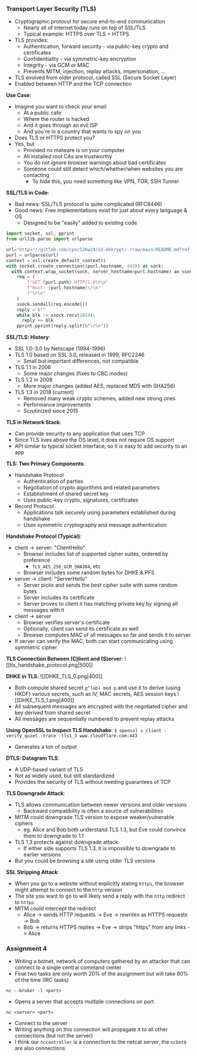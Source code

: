 ### Transport Layer Security (TLS)
 - Cryptographic protocol for secure end-to-end communication
	 - Nearly all of internet today runs on top of SSL/TLS
	 - Typical example: HTTPS over TLS = HTTPS
 - TLS provides:
	 - Authentication, forward security - via public-key crypto and certificates
	 - Confidentiality - via symmetric-key encryption
	 - Integrity - via GCM or MAC
	 - Prevents MITM, injection, replay attacks, impersonation, ...
 - TLS evolved from older protocol, called SSL (Secure Socket Layer)
 - Enabled between HTTP and the TCP connection

**Use Case**:
 - Imagine you want to check your email
	 - At a public cafe
	 - Where the router is hacked
	 - And it goes through an evil ISP
	 - And you're in a country that wants to spy on you
 - Does TLS or HTTPS protect you?
 - Yes, but
	 - Provided no malware is on your computer
	 - All installed root CAs are trustworthy
	 - You do not ignore browser warnings about bad certificates
	 - Someone could still detect which/whether/when websites you are contacting
		 - To hide this, you need something like VPN, TOR, SSH Tunnel

**SSL/TLS in Code**:
 - Bad news: SSL/TLS protocol is quite complicated (RFC8446)
 - Good news: Free implementations exist for just about every language & OS
	 - Designed to be "easily" added to existing code
```python
import socket, ssl, pprint
from urllib.parse import urlparse

url="https://gitlab.com/cpsc526w24/a3-dekrypt/-/raw/main/README.md?ref_type=heads"
purl = urlparse(url)
context = ssl.create_default_context()
with socket.create_connection((purl.hostname, 443)) as sock:
  with context.wrap_socket(sock, server_hostname=purl.hostname) as ssock:
    req = (
        f"GET {purl.path} HTTP/1.0\r\n"
        f"Host: {purl.hostname}\r\n"
        f"\r\n"        
    )
    ssock.sendall(req.encode())
    reply = b""
    while blk := ssock.recv(1024):
      reply += blk
    pprint.pprint(reply.split(b"\r\n"))
```

**SSL/TLS: History**:
 - SSL 1.0-3.0 by Netscape (1994-1996)
 - TLS 1.0 based on SSL 3.0, released in 1999, RFC2246
	 - Small but important differences, not compatible
 - TLS 1.1 in 2006
	 - Some major changes (fixes to CBC modes)
 - TLS 1.2 in 2008
	 - More major changes (added AES, replaced MD5 with SHA256)
 - TLS 1.3 in 2018 (current)
	 - Removed many weak crypto schemes, added new strong ones
	 - Performance improvements
	 - Scrutinized since 2015

**TLS in Network Stack**:
 - Can provide security to any application that uses TCP
 - Since TLS lives above the OS level, it does not require OS support
 - API similar to typical socket interface, so it is easy to add security to an app

**TLS: Two Primary Components**:
  - Handshake Protocol
	  - Authentication of parties
	  - Negotiation of crypto algorithms and related parameters
	  - Establishment of shared secret key
	  - Uses public-key crypto, signatures, certificates
  - Record Protocol
	  - Applications talk securely using parameters established during handshake
	  - Uses symmetric cryptography and message authentication

**Handshake Protocol (Typical)**:
 - client -> server: "ClientHello"
	 - Browser includes list of supported cipher suites, ordered by preference
		 - `TLS_AES_256_GCM_SHA384`, etc
	 - Browser includes some random bytes for DHKE & PFS
 - server -> client: "ServerHello"
	 - Server picks and sends the best cipher suite with some random bytes
	 - Server includes its certificate
	 - Server proves to client it has matching private key by signing all messages with it
 - client -> server
	 - Browser verifies server's certificate
	 - Optionally, client can send its certificate as well
	 - Browser computes MAC of all messages so far and sends it to server
 - If server can verify the MAC, both can start communicating using symmetric cipher

**TLS Connection Between (C)lient and (S)erver**:
![[tls_handshake_protocol.png|500]]

**DHKE in TLS**:
![[DHKE_TLS_0.png|400]]
 - Both compute shared secret `g^(ab) mod p` and use it to derive (using HKDF) various secrets, such as IV, MAC secrets, AES session keys
![[DHKE_TLS_1.png|400]]
 - All subsequent messages are encrypted with the negotiated cipher and key derived from shared secret
 - All messages are sequentially numbered to prevent replay attacks

**Using OpenSSL to Inspect TLS Handshake**:
`$ openssl s_client -verify_quiet -trace -tls1_3 www.cloudflare.com:443`
 - Generates a ton of output

**DTLS: Datagram TLS**:
 - A UDP-based variant of TLS
 - Not as widely used, but still standardized
 - Provides the security of TLS without needing guarantees of TCP

**TLS Downgrade Attack**:
 - TLS allows communication between newer versions and older versions
	 - Backward compatibility is often a source of vulnerabilities
 - MITM could downgrade TLS version to expose weaker/vulnerable ciphers
	 - eg. Alice and Bob both understand TLS 1.3, but Eve could convince them to downgrade to 1.1
 - TLS 1.3 protects against downgrade attack
	 - If either side supports TLS 1.3, it is impossible to downgrade to earlier versions
 - But you could be browsing a site using older TLS versions

**SSL Stripping Attack**:
 - When you go to a website without explicitly stating `https`, the browser might attempt to connect to the `http` version
 - The site you want to go to will likely send a reply with the `http` redirect to `https`
 - MITM could intercept the redirect
	 - Alice -> sends HTTP requests -> Eve -> rewrites as HTTPS requests -> Bob
	 - Bob -> returns HTTPS replies  -> Eve -> strips "https" from any links -> Alice

### Assignment 4
 - Writing a botnet, network of computers gathered by an attacker that can connect to a single central command center
 - Final two tasks are only worth 20% of the assignment but will take 80% of the time (IRC tasks)

`nc --broker -l <port>`
 - Opens a server that accepts multiple connections on port

`nc <server> <port>`
 - Connect to the server
 - Writing anything on this connection will propagate it to all other connections (but not the server)
 - I think our `nccontroller` is a connection to the netcat server, the `ncbot`s are also connections
